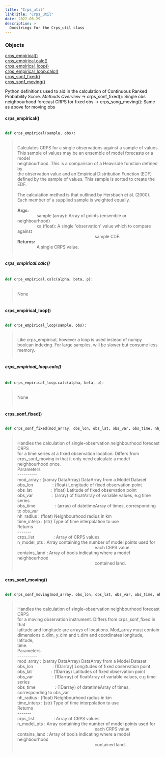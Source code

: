 ```yaml
---
title: "Crps_util"
linkTitle: "Crps_util"
date: 2022-06-29
description: >
  Docstrings for the Crps_util class
---
```

### Objects

[crps_empirical()](#crps_empirical)<br />
[crps_empirical.calc()](#crps_empiricalcalc)<br />
[crps_empirical_loop()](#crps_empirical_loop)<br />
[crps_empirical_loop.calc()](#crps_empirical_loopcalc)<br />
[crps_sonf_fixed()](#crps_sonf_fixed)<br />
[crps_sonf_moving()](#crps_sonf_moving)<br />

Python definitions used to aid in the calculation of Continuous Ranked
Probability Score.
*Methods Overview*
    -> crps_sonf_fixed(): Single obs neighbourhood forecast CRPS for fixed obs
    -> crps_song_moving(): Same as above for moving obs
#### crps_empirical()
```python

def crps_empirical(sample, obs):
```
> <br />
> Calculates CRPS for a single observations against a sample of values.<br />
> This sample of values may be an ensemble of model forecasts or a model<br />
> neighbourhood. This is a comparison of a Heaviside function defined by<br />
> the observation value and an Empirical Distribution Function (EDF)<br />
> defined by the sample of values. This sample is sorted to create the<br />
> EDF.<br />
> <br />
> The calculation method is that outlined by Hersbach et al. (2000).<br />
> Each member of a supplied sample is weighted equally.<br />
> <br />
> <b>Args:</b><br />
> &nbsp;&nbsp;&nbsp;&nbsp;&nbsp;&nbsp;&nbsp;&nbsp;&nbsp;&nbsp;&nbsp;&nbsp;&nbsp;&nbsp;&nbsp;  sample (array): Array of points (ensemble or neighbourhood)<br />
> &nbsp;&nbsp;&nbsp;&nbsp;&nbsp;&nbsp;&nbsp;&nbsp;&nbsp;&nbsp;&nbsp;&nbsp;&nbsp;&nbsp;&nbsp;  xa (float): A single 'observation' value which to compare against<br />
> &nbsp;&nbsp;&nbsp;&nbsp;&nbsp;&nbsp;&nbsp;&nbsp;&nbsp;&nbsp;&nbsp;&nbsp;&nbsp;&nbsp;&nbsp;  &nbsp;&nbsp;&nbsp;&nbsp;&nbsp;&nbsp;&nbsp;&nbsp;&nbsp;&nbsp;&nbsp;&nbsp;&nbsp;&nbsp;&nbsp;  &nbsp;&nbsp;&nbsp;&nbsp;&nbsp;&nbsp;&nbsp;&nbsp;&nbsp;&nbsp;&nbsp;&nbsp;&nbsp;&nbsp;&nbsp;  &nbsp;&nbsp;&nbsp;&nbsp;&nbsp;&nbsp;&nbsp;&nbsp;&nbsp;&nbsp;&nbsp;&nbsp;&nbsp;&nbsp;&nbsp;  sample CDF.<br />
> <b>Returns:</b><br />
> &nbsp;&nbsp;&nbsp;&nbsp;&nbsp;&nbsp;&nbsp;&nbsp;&nbsp;&nbsp;&nbsp;&nbsp;&nbsp;&nbsp;&nbsp;  A single CRPS value.<br />
> <br />
##### crps_empirical.calc()
```python

def crps_empirical.calc(alpha, beta, p):
```
> <br />
> None<br />
> <br />
#### crps_empirical_loop()
```python

def crps_empirical_loop(sample, obs):
```
> <br />
> Like crps_empirical, however a loop is used instead of numpy<br />
> boolean indexing. For large samples, will be slower but consume less<br />
> memory.<br />
> <br />
##### crps_empirical_loop.calc()
```python

def crps_empirical_loop.calc(alpha, beta, p):
```
> <br />
> None<br />
> <br />
#### crps_sonf_fixed()
```python

def crps_sonf_fixed(mod_array, obs_lon, obs_lat, obs_var, obs_time, nh_radius, time_interp):
```
> <br />
> Handles the calculation of single-observation neighbourhood forecast CRPS<br />
> for a time series at a fixed observation location. Differs from<br />
> crps_sonf_moving in that it only need calculate a model neighbourhood once.<br />
> Parameters<br />
> ----------<br />
> mod_array   : (xarray DataArray) DataArray from a Model Dataset<br />
> obs_lon&nbsp;&nbsp;&nbsp;&nbsp;&nbsp;&nbsp;&nbsp;&nbsp;&nbsp;&nbsp;&nbsp;&nbsp;&nbsp;&nbsp;&nbsp;   : (float) Longitude of fixed observation point<br />
> obs_lat&nbsp;&nbsp;&nbsp;&nbsp;&nbsp;&nbsp;&nbsp;&nbsp;&nbsp;&nbsp;&nbsp;&nbsp;&nbsp;&nbsp;&nbsp;   : (float) Latitude of fixed observation point<br />
> obs_var&nbsp;&nbsp;&nbsp;&nbsp;&nbsp;&nbsp;&nbsp;&nbsp;&nbsp;&nbsp;&nbsp;&nbsp;&nbsp;&nbsp;&nbsp;   : (array) of floatArray of variable values, e.g time series<br />
> obs_time&nbsp;&nbsp;&nbsp;&nbsp;&nbsp;&nbsp;&nbsp;&nbsp;&nbsp;&nbsp;&nbsp;&nbsp;&nbsp;&nbsp;&nbsp;  : (array) of datetimeArray of times, corresponding to obs_var<br />
> nh_radius   : (float) Neighbourhood radius in km<br />
> time_interp : (str) Type of time interpolation to use<br />
> Returns<br />
> -------<br />
> crps_list&nbsp;&nbsp;&nbsp;&nbsp;&nbsp;&nbsp;&nbsp;&nbsp;&nbsp;&nbsp;&nbsp;&nbsp;&nbsp;&nbsp;&nbsp;   : Array of CRPS values<br />
> n_model_pts   : Array containing the number of model points used for<br />
> &nbsp;&nbsp;&nbsp;&nbsp;&nbsp;&nbsp;&nbsp;&nbsp;&nbsp;&nbsp;&nbsp;&nbsp;&nbsp;&nbsp;&nbsp;  &nbsp;&nbsp;&nbsp;&nbsp;&nbsp;&nbsp;&nbsp;&nbsp;&nbsp;&nbsp;&nbsp;&nbsp;&nbsp;&nbsp;&nbsp;  &nbsp;&nbsp;&nbsp;&nbsp;&nbsp;&nbsp;&nbsp;&nbsp;&nbsp;&nbsp;&nbsp;&nbsp;&nbsp;&nbsp;&nbsp;  &nbsp;&nbsp;&nbsp;&nbsp;&nbsp;&nbsp;&nbsp;&nbsp;&nbsp;&nbsp;&nbsp;&nbsp;&nbsp;&nbsp;&nbsp;  each CRPS value<br />
> contains_land : Array of bools indicating where a model neighbourhood<br />
> &nbsp;&nbsp;&nbsp;&nbsp;&nbsp;&nbsp;&nbsp;&nbsp;&nbsp;&nbsp;&nbsp;&nbsp;&nbsp;&nbsp;&nbsp;  &nbsp;&nbsp;&nbsp;&nbsp;&nbsp;&nbsp;&nbsp;&nbsp;&nbsp;&nbsp;&nbsp;&nbsp;&nbsp;&nbsp;&nbsp;  &nbsp;&nbsp;&nbsp;&nbsp;&nbsp;&nbsp;&nbsp;&nbsp;&nbsp;&nbsp;&nbsp;&nbsp;&nbsp;&nbsp;&nbsp;  &nbsp;&nbsp;&nbsp;&nbsp;&nbsp;&nbsp;&nbsp;&nbsp;&nbsp;&nbsp;&nbsp;&nbsp;&nbsp;&nbsp;&nbsp;  contained land.<br />
> <br />
#### crps_sonf_moving()
```python

def crps_sonf_moving(mod_array, obs_lon, obs_lat, obs_var, obs_time, nh_radius, time_interp, obs_batch=10):
```
> <br />
> Handles the calculation of single-observation neighbourhood forecast CRPS<br />
> for a moving observation instrument. Differs from crps_sonf_fixed in that<br />
> latitude and longitude are arrays of locations. Mod_array must contain<br />
> dimensions x_dim, y_dim and t_dim and coordinates longitude, latitude,<br />
> time.<br />
> Parameters<br />
> ----------<br />
> mod_array   : (xarray DataArray) DataArray from a Model Dataset<br />
> obs_lon&nbsp;&nbsp;&nbsp;&nbsp;&nbsp;&nbsp;&nbsp;&nbsp;&nbsp;&nbsp;&nbsp;&nbsp;&nbsp;&nbsp;&nbsp;   : (1Darray) Longitudes of fixed observation point<br />
> obs_lat&nbsp;&nbsp;&nbsp;&nbsp;&nbsp;&nbsp;&nbsp;&nbsp;&nbsp;&nbsp;&nbsp;&nbsp;&nbsp;&nbsp;&nbsp;   : (1Darray) Latitudes of fixed observation point<br />
> obs_var&nbsp;&nbsp;&nbsp;&nbsp;&nbsp;&nbsp;&nbsp;&nbsp;&nbsp;&nbsp;&nbsp;&nbsp;&nbsp;&nbsp;&nbsp;   : (1Darray) of floatArray of variable values, e.g time series<br />
> obs_time&nbsp;&nbsp;&nbsp;&nbsp;&nbsp;&nbsp;&nbsp;&nbsp;&nbsp;&nbsp;&nbsp;&nbsp;&nbsp;&nbsp;&nbsp;  : (1Darray) of datetimeArray of times, corresponding to obs_var<br />
> nh_radius   : (float) Neighbourhood radius in km<br />
> time_interp : (str) Type of time interpolation to use<br />
> Returns<br />
> -------<br />
> crps_list&nbsp;&nbsp;&nbsp;&nbsp;&nbsp;&nbsp;&nbsp;&nbsp;&nbsp;&nbsp;&nbsp;&nbsp;&nbsp;&nbsp;&nbsp;   : Array of CRPS values<br />
> n_model_pts   : Array containing the number of model points used for<br />
> &nbsp;&nbsp;&nbsp;&nbsp;&nbsp;&nbsp;&nbsp;&nbsp;&nbsp;&nbsp;&nbsp;&nbsp;&nbsp;&nbsp;&nbsp;  &nbsp;&nbsp;&nbsp;&nbsp;&nbsp;&nbsp;&nbsp;&nbsp;&nbsp;&nbsp;&nbsp;&nbsp;&nbsp;&nbsp;&nbsp;  &nbsp;&nbsp;&nbsp;&nbsp;&nbsp;&nbsp;&nbsp;&nbsp;&nbsp;&nbsp;&nbsp;&nbsp;&nbsp;&nbsp;&nbsp;  &nbsp;&nbsp;&nbsp;&nbsp;&nbsp;&nbsp;&nbsp;&nbsp;&nbsp;&nbsp;&nbsp;&nbsp;&nbsp;&nbsp;&nbsp;  each CRPS value<br />
> contains_land : Array of bools indicating where a model neighbourhood<br />
> &nbsp;&nbsp;&nbsp;&nbsp;&nbsp;&nbsp;&nbsp;&nbsp;&nbsp;&nbsp;&nbsp;&nbsp;&nbsp;&nbsp;&nbsp;  &nbsp;&nbsp;&nbsp;&nbsp;&nbsp;&nbsp;&nbsp;&nbsp;&nbsp;&nbsp;&nbsp;&nbsp;&nbsp;&nbsp;&nbsp;  &nbsp;&nbsp;&nbsp;&nbsp;&nbsp;&nbsp;&nbsp;&nbsp;&nbsp;&nbsp;&nbsp;&nbsp;&nbsp;&nbsp;&nbsp;  &nbsp;&nbsp;&nbsp;&nbsp;&nbsp;&nbsp;&nbsp;&nbsp;&nbsp;&nbsp;&nbsp;&nbsp;&nbsp;&nbsp;&nbsp;  contained land.<br />
> <br />